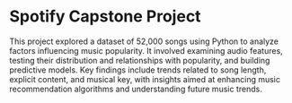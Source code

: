 # Spotify Capstone Project
This project explored a dataset of 52,000 songs using Python to analyze factors influencing music popularity. It involved examining audio features, testing their distribution and relationships with popularity, and building predictive models. Key findings include trends related to song length, explicit content, and musical key, with insights aimed at enhancing music recommendation algorithms and understanding future music trends.

